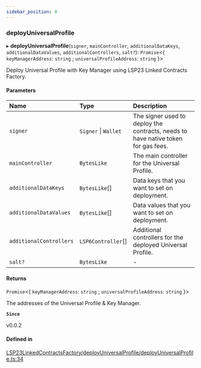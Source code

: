 ```yaml
---
sidebar_position: 8
---
```


### deployUniversalProfile

▸ **deployUniversalProfile**(`signer`, `mainController`, `additionalDataKeys`, `additionalDataValues`, `additionalControllers`, `salt?`): `Promise`\<\{ `keyManagerAddress`: `string` ; `universalProfileAddress`: `string` }\>

Deploy Universal Profile with Key Manager using LSP23 Linked Contracts Factory.

#### Parameters

| Name                    | Type                 | Description                                                                       |
| :---------------------- | :------------------- | :-------------------------------------------------------------------------------- |
| `signer`                | `Signer` \| `Wallet` | The signer used to deploy the contracts, needs to have native token for gas fees. |
| `mainController`        | `BytesLike`          | The main controller for the Universal Profile.                                    |
| `additionalDataKeys`    | `BytesLike`[]        | Data keys that you want to set on deployment.                                     |
| `additionalDataValues`  | `BytesLike`[]        | Data values that you want to set on deployment.                                   |
| `additionalControllers` | `LSP6Controller`[]   | Additional controllers for the deployed Universal Profile.                        |
| `salt?`                 | `BytesLike`          | -                                                                                 |

#### Returns

`Promise`\<\{ `keyManagerAddress`: `string` ; `universalProfileAddress`: `string` }\>

The addresses of the Universal Profile & Key Manager.

**`Since`**

v0.0.2

#### Defined in

[LSP23LinkedContractsFactory/deployUniversalProfile/deployUniversalProfile.ts:34](https://github.com/lukso-network/lsp-utils/blob/31b2f8b/src/LSP23LinkedContractsFactory/deployUniversalProfile/deployUniversalProfile.ts#L34)

